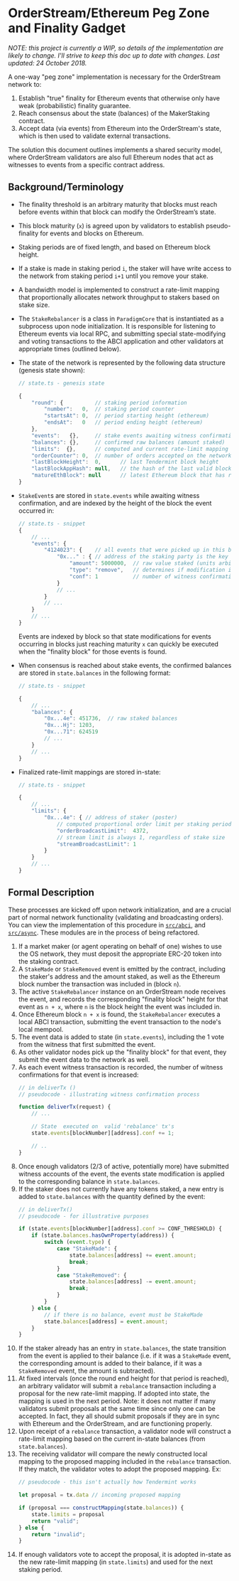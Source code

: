 # OrderStream/Ethereum Peg Zone and Finality Gadget

_NOTE: this project is currently a WIP, so details of the implementation are likely to change. I'll strive to keep this doc up to date with changes. Last updated: 24 October 2018._

A one-way "peg zone" implementation is necessary for the OrderStream network to: 
1) Establish "true" finality for Ethereum events that otherwise only have weak (probabilistic) finality guarantee.
2) Reach consensus about the state (balances) of the MakerStaking contract.
3) Accept data (via events) from Ethereum into the OrderStream's state, which is then used to validate external transactions.

The solution this document outlines implements a shared security model, where OrderStream validators are also full Ethereum nodes that act as witnesses to events from a specific contract address. 

## Background/Terminology
- The finality threshold is an arbitrary maturity that blocks must reach before events within that block can modify the OrderStream’s state.
- This block maturity (`x`) is agreed upon by validators to establish pseudo-finality for events and blocks on Ethereum. 
- Staking periods are of fixed length, and based on Ethereum block height.
- If a stake is made in staking period `i`, the staker will have write access to the network from staking period `i+1` until you remove your stake.
- A bandwidth model is implemented to construct a rate-limit mapping that proportionally allocates network throughput to stakers based on stake size.
- The `StakeRebalancer` is a class in `ParadigmCore` that is instantiated as a subprocess upon node initialization. It is responsible for listening to Ethereum events via local RPC, and submitting special state-modifying and voting transactions to the ABCI application and other validators at appropriate times (outlined below).
- The state of the network is represented by the following data structure (genesis state shown):
    ```js
    // state.ts - genesis state

    {
        "round": {          // staking period information
            "number":   0,  // staking period counter
            "startsAt": 0,  // period starting height (ethereum)
            "endsAt":   0   // period ending height (ethereum)
        },
        "events":   {},     // stake events awaiting witness confirmation
        "balances": {},     // confirmed raw balances (amount staked)
        "limits":  {},      // computed and current rate-limit mapping 
        "orderCounter": 0,  // number of orders accepted on the network
        "lastBlockHeight":  0,      // last Tendermint block height
        "lastBlockAppHash": null,   // the hash of the last valid block
        "matureEthBlock": null      // latest Ethereum block that has reached "finality"
    }
    ```
- `StakeEvent`s are stored in `state.events` while awaiting witness confirmation, and are indexed by the height of the block the event occurred in:
    ```js
    // state.ts - snippet
    {
        // ...
        "events": {
            "4124023": {    // all events that were picked up in this block
                "0x..." : { // address of the staking party is the key
                    "amount": 5000000,  // raw value staked (units arbitrary)
                    "type": "remove",   // determines if modification is + or -
                    "conf": 1           // number of witness confirmations
                }
                // ...
            }
            // ...
        }
        // ...
    }
    ```
    Events are indexed by block so that state modifications for events occurring in blocks just reaching maturity `x` can quickly be executed when the "finality block" for those events is found.
    
- When consensus is reached about stake events, the confirmed balances are stored in `state.balances` in the following format:
    ```js
    // state.ts - snippet

    {
        // ...
        "balances": {
            "0x...4e": 451736,  // raw staked balances
            "0x...Hj": 1203,
            "0x...71": 624519
            // ...
        }
        // ...
    }
    ```
- Finalized rate-limit mappings are stored in-state:
    ```js
    // state.ts - snippet

    {
        // ...
        "limits": {
            "0x...4e": { // address of staker (poster)
                // computed proportional order limit per staking period
                "orderBroadcastLimit":  4372,
                // stream limit is always 1, regardless of stake size
                "streamBroadcastLimit": 1 
            }
        }
        // ...
    }
    ```

## Formal Description
These processes are kicked off upon network initialization, and are a crucial part of normal network functionality (validating and broadcasting orders). You can view the implementation of this procedure in [`src/abci`](../src/abci), and [`src/async`](../src/async). These modules are in the process of being refactored.
1. If a market maker (or agent operating on behalf of one) wishes to use the OS network, they must deposit the appropriate ERC-20 token into the staking contract.
2. A `StakeMade` or `StakeRemoved` event is emitted by the contract, including the staker's address and the amount staked, as well as the Ethereum block number the transaction was included in (block `n`).
3. The active `StakeRebalancer` instance on an OrderStream node receives the event, and records the corresponding "finality block" height for that event as `n + x`, where `n` is the block height the event was included in.
4. Once Ethereum block `n + x` is found, the `StakeRebalancer` executes a local ABCI transaction, submitting the event transaction to the node's local mempool.
5. The event data is added to state (in `state.events`), including the 1 vote from the witness that first submitted the event.
6. As other validator nodes pick up the "finality block" for that event, they submit the event data to the network as well.
7. As each event witness transaction is recorded, the number of witness confirmations for that event is increased:
    ```js
    // in deliverTx ()
    // pseudocode - illustrating witness confirmation process

    function deliverTx(request) {
        // ...

        // State  executed on  valid 'rebalance' tx's 
        state.events[blockNumber][address].conf += 1;

        // ..
    }
    ```
8. Once enough validators (2/3 of active, potentially more) have submitted witness accounts of the event, the events state modification is applied to the corresponding balance in `state.balances`.
9. If the staker does not currently have any tokens staked, a new entry is added to `state.balances` with the quantity defined by the event:
    ```js
    // in deliverTx()
    // pseudocode - for illustrative purposes

    if (state.events[blockNumber][address].conf >= CONF_THRESHOLD) {
        if (state.balances.hasOwnProperty(address)) {
            switch (event.type) {
                case "StakeMade": {
                    state.balances[address] += event.amount;
                    break;
                }
                case "StakeRemoved": {
                    state.balances[address] -= event.amount;
                    break;
                }
            }
        } else {
            // if there is no balance, event must be StakeMade
            state.balances[address] = event.amount;
        }
    }
    ```
10. If the staker already has an entry in `state.balances`, the state transition from the event is applied to their balance (i.e. if it was a `StakeMade` event, the corresponding amount is added to their balance, if it was a `StakeRemoved` event, the amount is subtracted).
11. At fixed intervals (once the round end height for that period is reached), an arbitrary validator will submit a `rebalance` transaction including a proposal for the new rate-limit mapping. If adopted into state, the mapping is used in the next period. Note: it does not matter if many validators submit proposals at the same time since only one can be accepted. In fact, they all should submit proposals if they are in sync with Ethereum and the OrderStream, and are functioning properly.
12. Upon receipt of a `rebalance` transaction, a validator node will construct a rate-limit mapping based on the current in-state balances (from `state.balances`).
13. The receiving validator will compare the newly constructed local mapping to the proposed mapping included in the `rebalance` transaction. If they match, the validator votes to adopt the proposed mapping. Ex:
    ```js
    // pseudocode - this isn't actually how Tendermint works

    let proposal = tx.data // incoming proposed mapping

    if (proposal === constructMapping(state.balances)) {
        state.limits = proposal
        return "valid";
    } else {
        return "invalid";
    }
    ```
14. If enough validators vote to accept the proposal, it is adopted in-state as the new rate-limit mapping (in `state.limits`) and used for the next staking period. 
